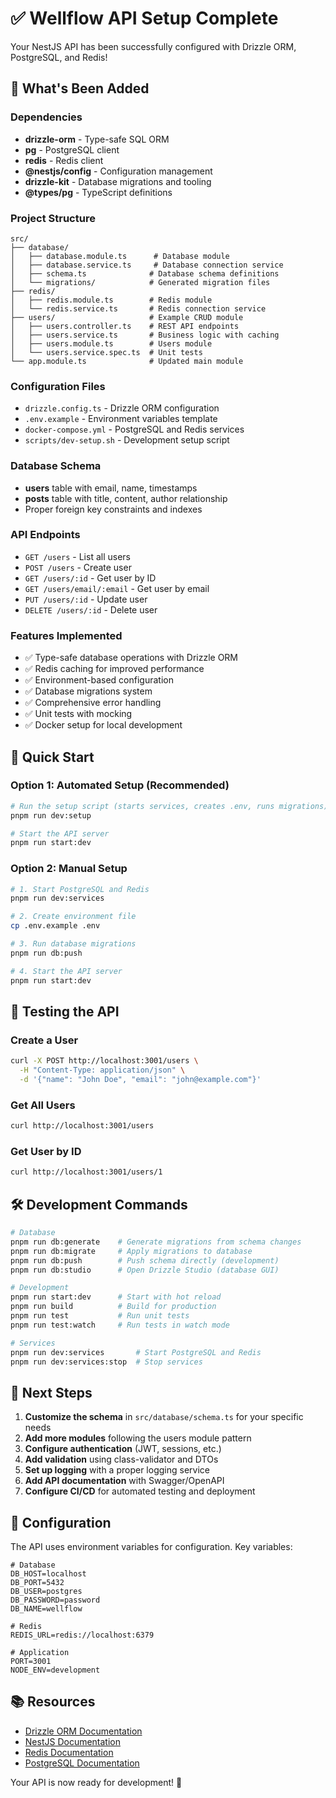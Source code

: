 # ✅ Wellflow API Setup Complete

Your NestJS API has been successfully configured with Drizzle ORM, PostgreSQL, and Redis!

## 🎯 What's Been Added

### Dependencies

- **drizzle-orm** - Type-safe SQL ORM
- **pg** - PostgreSQL client
- **redis** - Redis client
- **@nestjs/config** - Configuration management
- **drizzle-kit** - Database migrations and tooling
- **@types/pg** - TypeScript definitions

### Project Structure

```
src/
├── database/
│   ├── database.module.ts      # Database module
│   ├── database.service.ts     # Database connection service
│   ├── schema.ts              # Database schema definitions
│   └── migrations/            # Generated migration files
├── redis/
│   ├── redis.module.ts        # Redis module
│   └── redis.service.ts       # Redis connection service
├── users/                     # Example CRUD module
│   ├── users.controller.ts    # REST API endpoints
│   ├── users.service.ts       # Business logic with caching
│   ├── users.module.ts        # Users module
│   └── users.service.spec.ts  # Unit tests
└── app.module.ts              # Updated main module
```

### Configuration Files

- `drizzle.config.ts` - Drizzle ORM configuration
- `.env.example` - Environment variables template
- `docker-compose.yml` - PostgreSQL and Redis services
- `scripts/dev-setup.sh` - Development setup script

### Database Schema

- **users** table with email, name, timestamps
- **posts** table with title, content, author relationship
- Proper foreign key constraints and indexes

### API Endpoints

- `GET /users` - List all users
- `POST /users` - Create user
- `GET /users/:id` - Get user by ID
- `GET /users/email/:email` - Get user by email
- `PUT /users/:id` - Update user
- `DELETE /users/:id` - Delete user

### Features Implemented

- ✅ Type-safe database operations with Drizzle ORM
- ✅ Redis caching for improved performance
- ✅ Environment-based configuration
- ✅ Database migrations system
- ✅ Comprehensive error handling
- ✅ Unit tests with mocking
- ✅ Docker setup for local development

## 🚀 Quick Start

### Option 1: Automated Setup (Recommended)

```bash
# Run the setup script (starts services, creates .env, runs migrations)
pnpm run dev:setup

# Start the API server
pnpm run start:dev
```

### Option 2: Manual Setup

```bash
# 1. Start PostgreSQL and Redis
pnpm run dev:services

# 2. Create environment file
cp .env.example .env

# 3. Run database migrations
pnpm run db:push

# 4. Start the API server
pnpm run start:dev
```

## 🧪 Testing the API

### Create a User

```bash
curl -X POST http://localhost:3001/users \
  -H "Content-Type: application/json" \
  -d '{"name": "John Doe", "email": "john@example.com"}'
```

### Get All Users

```bash
curl http://localhost:3001/users
```

### Get User by ID

```bash
curl http://localhost:3001/users/1
```

## 🛠️ Development Commands

```bash
# Database
pnpm run db:generate    # Generate migrations from schema changes
pnpm run db:migrate     # Apply migrations to database
pnpm run db:push        # Push schema directly (development)
pnpm run db:studio      # Open Drizzle Studio (database GUI)

# Development
pnpm run start:dev      # Start with hot reload
pnpm run build          # Build for production
pnpm run test           # Run unit tests
pnpm run test:watch     # Run tests in watch mode

# Services
pnpm run dev:services       # Start PostgreSQL and Redis
pnpm run dev:services:stop  # Stop services
```

## 📝 Next Steps

1. **Customize the schema** in `src/database/schema.ts` for your specific needs
2. **Add more modules** following the users module pattern
3. **Configure authentication** (JWT, sessions, etc.)
4. **Add validation** using class-validator and DTOs
5. **Set up logging** with a proper logging service
6. **Add API documentation** with Swagger/OpenAPI
7. **Configure CI/CD** for automated testing and deployment

## 🔧 Configuration

The API uses environment variables for configuration. Key variables:

```env
# Database
DB_HOST=localhost
DB_PORT=5432
DB_USER=postgres
DB_PASSWORD=password
DB_NAME=wellflow

# Redis
REDIS_URL=redis://localhost:6379

# Application
PORT=3001
NODE_ENV=development
```

## 📚 Resources

- [Drizzle ORM Documentation](https://orm.drizzle.team/)
- [NestJS Documentation](https://docs.nestjs.com/)
- [Redis Documentation](https://redis.io/docs/)
- [PostgreSQL Documentation](https://www.postgresql.org/docs/)

Your API is now ready for development! 🎉
